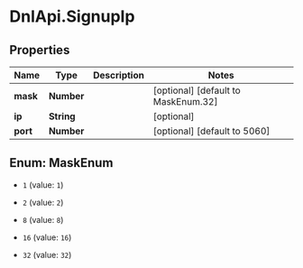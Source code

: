 # DnlApi.SignupIp

## Properties
Name | Type | Description | Notes
------------ | ------------- | ------------- | -------------
**mask** | **Number** |  | [optional] [default to MaskEnum.32]
**ip** | **String** |  | [optional] 
**port** | **Number** |  | [optional] [default to 5060]


<a name="MaskEnum"></a>
## Enum: MaskEnum


* `1` (value: `1`)

* `2` (value: `2`)

* `8` (value: `8`)

* `16` (value: `16`)

* `32` (value: `32`)




